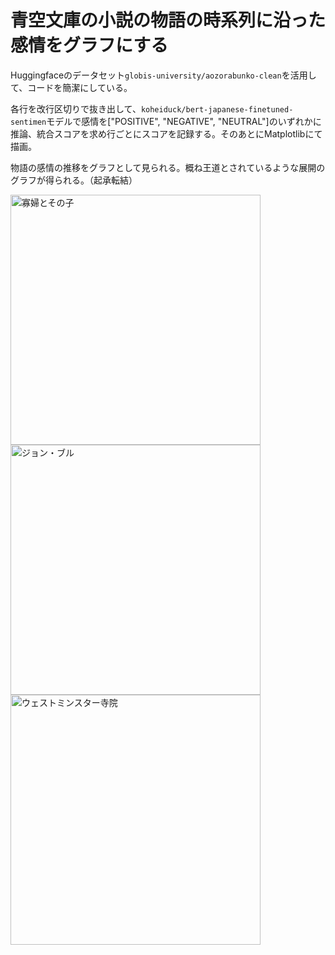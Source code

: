 # 青空文庫の小説の物語の時系列に沿った感情をグラフにする

Huggingfaceのデータセット`globis-university/aozorabunko-clean`を活用して、コードを簡潔にしている。

各行を改行区切りで抜き出して、`koheiduck/bert-japanese-finetuned-sentimen`モデルで感情を["POSITIVE", "NEGATIVE", "NEUTRAL"]のいずれかに推論、統合スコアを求め行ごとにスコアを記録する。そのあとにMatplotlibにて描画。

物語の感情の推移をグラフとして見られる。概ね王道とされているような展開のグラフが得られる。（起承転結）


<img width="400" height="400" alt="寡婦とその子" src="https://github.com/user-attachments/assets/9310c1ee-5fb5-47fb-bc03-547c8738900f" />
<img width="400" height="400" alt="ジョン・ブル" src="https://github.com/user-attachments/assets/6674659c-85d9-47da-9a34-0565b7045c61" />
<img width="400" height="400" alt="ウェストミンスター寺院" src="https://github.com/user-attachments/assets/87c688db-2cc4-4e2f-adf9-545a2c1fd432" />
